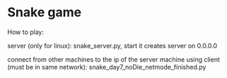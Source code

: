 # Snake game

How to play:

server (only for linux):
snake_server.py, start it
creates server on 0.0.0.0

connect from other machines to the ip of the server machine using client (must be in same network):
snake_day7_noDie_netmode_finished.py
